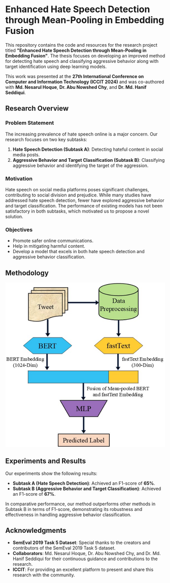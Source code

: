 # Enhanced Hate Speech Detection through Mean-Pooling in Embedding Fusion

This repository contains the code and resources for the research project titled **"Enhanced Hate Speech Detection through Mean-Pooling in Embedding Fusion"**. The thesis focuses on developing an improved method for detecting hate speech and classifying aggressive behavior along with target identification using deep learning models.

This work was presented at the **27th International Conference on Computer and Information Technology (ICCIT 2024)** and was co-authored with **Md. Nesarul Hoque**, **Dr. Abu Nowshed Chy**, and **Dr. Md. Hanif Seddiqui**.

## Research Overview

### Problem Statement
The increasing prevalence of hate speech online is a major concern. Our research focuses on two key subtasks:
1. **Hate Speech Detection (Subtask A)**: Detecting hateful content in social media posts.
2. **Aggressive Behavior and Target Classification (Subtask B)**: Classifying aggressive behavior and identifying the target of the aggression.

### Motivation
Hate speech on social media platforms poses significant challenges, contributing to social division and prejudice. While many studies have addressed hate speech detection, fewer have explored aggressive behavior and target classification. The performance of existing models has not been satisfactory in both subtasks, which motivated us to propose a novel solution.

### Objectives
- Promote safer online communications.
- Help in mitigating harmful content.
- Develop a model that excels in both hate speech detection and aggressive behavior classification.

## Methodology
![Model Architecture](images/finalmodel.jpg)

## Experiments and Results

Our experiments show the following results:
- **Subtask A (Hate Speech Detection)**: Achieved an F1-score of **65%**.
- **Subtask B (Aggressive Behavior and Target Classification)**: Achieved an F1-score of **67%**.

In comparative performance, our method outperforms other methods in Subtask B in terms of F1-score, demonstrating its robustness and effectiveness in handling aggressive behavior classification.

## Acknowledgments

- **SemEval 2019 Task 5 Dataset**: Special thanks to the creators and contributors of the SemEval 2019 Task 5 dataset.
- **Collaborators**: Md. Nesarul Hoque, Dr. Abu Nowshed Chy, and Dr. Md. Hanif Seddiqui for their continuous guidance and contributions to the research.
- **ICCIT**: For providing an excellent platform to present and share this research with the community.
